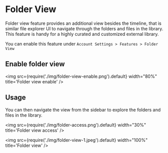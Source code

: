 # Folder View

Folder view feature provides an additional view besides the timeline, that is similar file explorer UI to navigate through the folders and files in the library. This feature is handy for a highly curated and customized external library.

You can enable this feature under `Account Settings > Features > Folder View`

## Enable folder view

<img src={require('./img/folder-view-enable.png').default} width="80%" title='Folder view enable' />

## Usage

You can then navigate the view from the sidebar to explore the folders and files in the library.

<img src={require('./img/folder-access.png').default} width="30%" title='Folder view access' />

<img src={require('./img/folder-view-1.jpeg').default} width="100%" title='Folder view' />
